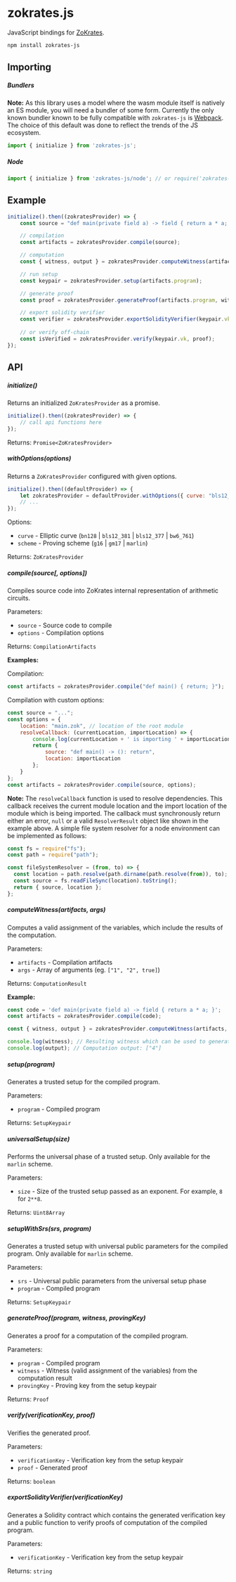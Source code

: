 # zokrates.js

JavaScript bindings for [ZoKrates](https://github.com/Zokrates/ZoKrates).

```bash
npm install zokrates-js
```

## Importing

##### Bundlers
**Note:** As this library uses a model where the wasm module itself is natively an ES module, you will need a bundler of some form. 
Currently the only known bundler known to be fully compatible with `zokrates-js` is [Webpack](https://webpack.js.org/). 
The choice of this default was done to reflect the trends of the JS ecosystem.
```js
import { initialize } from 'zokrates-js';
```

##### Node
```js
import { initialize } from 'zokrates-js/node'; // or require('zokrates-js/node')
```

## Example
```js
initialize().then((zokratesProvider) => {
    const source = "def main(private field a) -> field { return a * a; }";

    // compilation
    const artifacts = zokratesProvider.compile(source);

    // computation
    const { witness, output } = zokratesProvider.computeWitness(artifacts, ["2"]);

    // run setup
    const keypair = zokratesProvider.setup(artifacts.program);

    // generate proof
    const proof = zokratesProvider.generateProof(artifacts.program, witness, keypair.pk);

    // export solidity verifier
    const verifier = zokratesProvider.exportSolidityVerifier(keypair.vk);
    
    // or verify off-chain
    const isVerified = zokratesProvider.verify(keypair.vk, proof);
});
```

## API

##### initialize()
Returns an initialized `ZoKratesProvider` as a promise.

```js
initialize().then((zokratesProvider) => { 
    // call api functions here
});
```

Returns: `Promise<ZoKratesProvider>`

##### withOptions(options)
Returns a `ZoKratesProvider` configured with given options.

```js
initialize().then((defaultProvider) => { 
    let zokratesProvider = defaultProvider.withOptions({ curve: "bls12_381", scheme: "g16" });
    // ...
});
```

Options:
* `curve` - Elliptic curve (`bn128` | `bls12_381` | `bls12_377` | `bw6_761`)
* `scheme` - Proving scheme (`g16` | `gm17` | `marlin`)

Returns: `ZoKratesProvider`

##### compile(source[, options])
Compiles source code into ZoKrates internal representation of arithmetic circuits.

Parameters:
* `source` - Source code to compile
* `options` - Compilation options

Returns: `CompilationArtifacts`

**Examples:**

Compilation:
```js
const artifacts = zokratesProvider.compile("def main() { return; }");
```

Compilation with custom options:
```js
const source = "...";
const options = {
    location: "main.zok", // location of the root module
    resolveCallback: (currentLocation, importLocation) => {
        console.log(currentLocation + ' is importing ' + importLocation);
        return { 
            source: "def main() -> (): return", 
            location: importLocation 
        };
    }
};
const artifacts = zokratesProvider.compile(source, options);
```

**Note:** The `resolveCallback` function is used to resolve dependencies. 
This callback receives the current module location and the import location of the module which is being imported. 
The callback must synchronously return either an error, `null` or a valid `ResolverResult` object like shown in the example above. 
A simple file system resolver for a node environment can be implemented as follows:

```js
const fs = require("fs");
const path = require("path");

const fileSystemResolver = (from, to) => {
  const location = path.resolve(path.dirname(path.resolve(from)), to);
  const source = fs.readFileSync(location).toString();
  return { source, location };
};
```

##### computeWitness(artifacts, args)
Computes a valid assignment of the variables, which include the results of the computation.

Parameters:
* `artifacts` - Compilation artifacts
* `args` - Array of arguments (eg. `["1", "2", true]`)

Returns: `ComputationResult`

**Example:**

```js
const code = 'def main(private field a) -> field { return a * a; }';
const artifacts = zokratesProvider.compile(code);

const { witness, output } = zokratesProvider.computeWitness(artifacts, ["2"]);

console.log(witness); // Resulting witness which can be used to generate a proof
console.log(output); // Computation output: ["4"]
```

##### setup(program)
Generates a trusted setup for the compiled program.

Parameters:
* `program` - Compiled program

Returns: `SetupKeypair`

##### universalSetup(size)
Performs the universal phase of a trusted setup. Only available for the `marlin` scheme.

Parameters:
* `size` - Size of the trusted setup passed as an exponent. For example, `8` for `2**8`.

Returns: `Uint8Array`

##### setupWithSrs(srs, program)
Generates a trusted setup with universal public parameters for the compiled program. Only available for `marlin` scheme.

Parameters:
* `srs` - Universal public parameters from the universal setup phase
* `program` - Compiled program

Returns: `SetupKeypair`

##### generateProof(program, witness, provingKey)
Generates a proof for a computation of the compiled program.

Parameters:
* `program` - Compiled program
* `witness` - Witness (valid assignment of the variables) from the computation result
* `provingKey` - Proving key from the setup keypair

Returns: `Proof`

##### verify(verificationKey, proof)
Verifies the generated proof.

Parameters:
* `verificationKey` - Verification key from the setup keypair
* `proof` - Generated proof

Returns: `boolean`

##### exportSolidityVerifier(verificationKey)
Generates a Solidity contract which contains the generated verification key and a public function to verify proofs of computation of the compiled program.

Parameters:
* `verificationKey` - Verification key from the setup keypair

Returns: `string`
